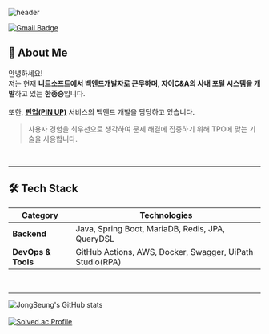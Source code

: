 ![header](https://capsule-render.vercel.app/api?type=waving&color=0:0b0f4d,100:1c1c86&height=200&section=header&text=BellWin's%20Github&fontColor=FFD700&fontSize=60&fontAlignY=35&desc=Backend%20Developer&descAlignY=65&descAlign=60&animation=fadeIn&speed=3)

[![Gmail Badge](https://img.shields.io/badge/Gmail-D14836?style=flat&logo=Gmail&logoColor=white)](mailto:bellwin98@gmail.com)


## 👋 About Me

안녕하세요! 
<br>저는 현재 **니트소프트에서 백엔드개발자로 근무하며, 자이C&A의 사내 포털 시스템을 개발**하고 있는 **한종승**입니다.
<br>
<br>
또한, [**핀업(PIN UP)**](https://github.com/BellWin98/BE-PinUp) 서비스의 백엔드 개발을 담당하고 있습니다.

> 사용자 경험을 최우선으로 생각하여 문제 해결에 집중하기 위해 TPO에 맞는 기술을 사용합니다.

<br>

---

## 🛠 Tech Stack

| **Category**       | **Technologies** |
|--------------------|------------------|
| **Backend**        | Java, Spring Boot, MariaDB, Redis, JPA, QueryDSL |
| **DevOps & Tools** | GitHub Actions, AWS, Docker, Swagger, UiPath Studio(RPA) |

<br>

---

![JongSeung's GitHub stats](https://github-readme-stats.vercel.app/api?username=BellWin98&count_private=true&show_icons=true&theme=radical) <br><br>
[![Solved.ac Profile](http://mazassumnida.wtf/api/v2/generate_badge?boj=hjs1351)](https://solved.ac/hjs1351/)


